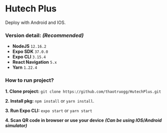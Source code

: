 # Hutech Plus
Deploy with Android and IOS.
### Version detail: ***(Recommended)*** 
- **NodeJS** ```12.16.2```
- **Expo SDK** ```37.0.0```
- **Expo CLI** ```3.15.4```
- **React Navigation** ```5.x```
- **Yarn** ```1.22.4```
### How to run project?
**1. Clone project:** ```git clone https://github.com/thaotruogg/HutechPlus.git```

**2. Install pkg:** ```npm install``` or ```yarn install```.

**3. Run Expo CLI:** ```expo start``` or ```yarn start```

**4. Scan QR code in browser or use your device** ***(Can be using IOS/Android simulator)***
